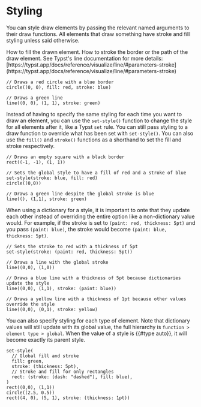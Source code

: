 # Styling

You can style draw elements by passing the relevant named arguments to their draw functions. All elements that draw something have stroke and fill styling unless said otherwise.

<parameter-definition name="fill" types="color,none" default="none">
How to fill the drawn element.
</parameter-definition>
<parameter-definition name="stroke" types="none,auto,length,color,dictionary,stroke" default="black">
How to stroke the border or the path of the draw element. See Typst's line documentation for more details: [https://typst.app/docs/reference/visualize/line/#parameters-stroke](https://typst.app/docs/reference/visualize/line/#parameters-stroke)
</parameter-definition>

```typc,example
// Draws a red circle with a blue border
circle((0, 0), fill: red, stroke: blue)

// Draws a green line
line((0, 0), (1, 1), stroke: green)
```

Instead of having to specify the same styling for each time you want to draw an element, you can use the `set-style()` function to change the style for all elements after it, like a Typst `set` rule. You can still pass styling to a draw function to override what has been set with `set-style()`. You can also use the `fill()` and `stroke()` functions as a shorthand to set the fill and stroke respectively.

```typc,example
// Draws an empty square with a black border
rect((-1, -1), (1, 1))

// Sets the global style to have a fill of red and a stroke of blue
set-style(stroke: blue, fill: red)
circle((0,0))

// Draws a green line despite the global stroke is blue
line((), (1,1), stroke: green)
```

When using a dictionary for a style, it is important to onte that they update each other instead of overriding the entire option like a non-dictionary value would. For example, if the stroke is set to `(paint: red, thickness: 5pt)` and you pass `(paint: blue)`, the stroke would become `(paint: blue, thickness: 5pt)`.

```typc,example
// Sets the stroke to red with a thickness of 5pt
set-style(stroke: (paint: red, thickness: 5pt))

// Draws a line with the global stroke
line((0,0), (1,0))

// Draws a blue line with a thickness of 5pt because dictionaries update the style
line((0,0), (1,1), stroke: (paint: blue))

// Draws a yellow line with a thickness of 1pt because other values override the style
line((0,0), (0,1), stroke: yellow)
```

You can also specify styling for each type of element. Note that dictionary values will still update with its global value, the full hierarchy is `function > element type > global`. When the value of a style is {{#type auto}}, it will become exactly its parent style.

```typc,example
set-style(
  // Global fill and stroke
  fill: green,
  stroke: (thickness: 5pt),
  // Stroke and fill for only rectangles
  rect: (stroke: (dash: "dashed"), fill: blue),
)
rect((0,0), (1,1))
circle((2.5, 0.5))
rect((4, 0), (5, 1), stroke: (thickness: 1pt))
```